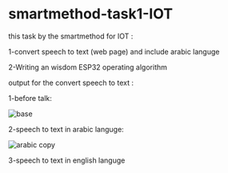 # smartmethod-task1-IOT
this task by the smartmethod for IOT : 

1-convert speech to text (web page) and include arabic languge

2-Writing an wisdom ESP32 operating algorithm



output for the convert speech to text :

1-before talk:

![base](https://user-images.githubusercontent.com/108381198/178724436-1a8ebc27-6284-4edc-bc48-fafa4d1d9481.png)




2-speech to text in arabic languge:

![arabic copy](https://user-images.githubusercontent.com/108381198/178724645-af68e8ab-52d0-4a4c-b817-760ca5b291ff.png)




3-speech to text in english languge
